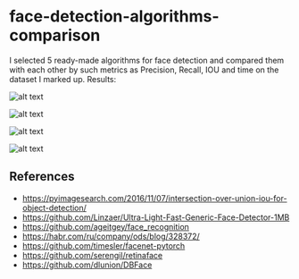 # face-detection-algorithms-comparison

I selected 5 ready-made algorithms for face detection and compared them with each other by such metrics as Precision, Recall, 
IOU and time on the dataset I marked up. Results:

![alt text](https://github.com/wb-08/face-detection-algorithms-comparison/blob/main/results/IOU.png?raw=true)


![alt text](https://github.com/wb-08/face-detection-algorithms-comparison/blob/main/results/Precision.png?raw=true)


![alt text](https://github.com/wb-08/face-detection-algorithms-comparison/blob/main/results/Recall.png?raw=true)

![alt text](https://github.com/wb-08/face-detection-algorithms-comparison/blob/main/results/Time.png?raw=true)

References
-------------------

* https://pyimagesearch.com/2016/11/07/intersection-over-union-iou-for-object-detection/
* https://github.com/Linzaer/Ultra-Light-Fast-Generic-Face-Detector-1MB
* https://github.com/ageitgey/face_recognition
* https://habr.com/ru/company/ods/blog/328372/
* https://github.com/timesler/facenet-pytorch
* https://github.com/serengil/retinaface
* https://github.com/dlunion/DBFace
